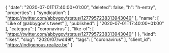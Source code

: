 {
  "date": "2020-07-01T17:40:00+01:00",
  "deleted": false,
  "h": "h-entry",
  "properties": {
    "syndication": [
      "https://twitter.com/abbygov/status/1277957238313943040"
    ],
    "name": [
      "Like of @abbygov's tweet"
    ],
    "published": [
      "2020-07-01T17:40:00+01:00"
    ],
    "category": [
      "coronavirus"
    ],
    "like-of": [
      "https://twitter.com/abbygov/status/1277957238313943040"
    ]
  },
  "kind": "likes",
  "slug": "2020/07/wd49l",
  "tags": [
    "coronavirus"
  ],
  "client_id": "https://indigenous.realize.be"
}
